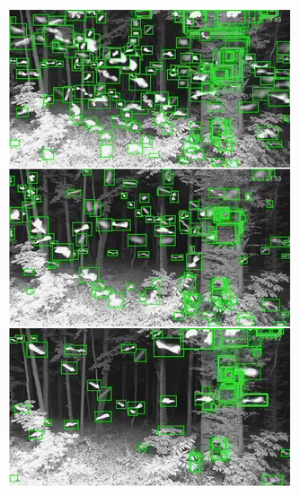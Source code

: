 ![20200728-223845-230850](in/20200728/20200728-223845-230850_0_.jpg)
![20200728-230855-233900](in/20200728/20200728-230855-233900_0_.jpg)
![20200728-233905-000000](in/20200728/20200728-233905-000000_0_.jpg)
